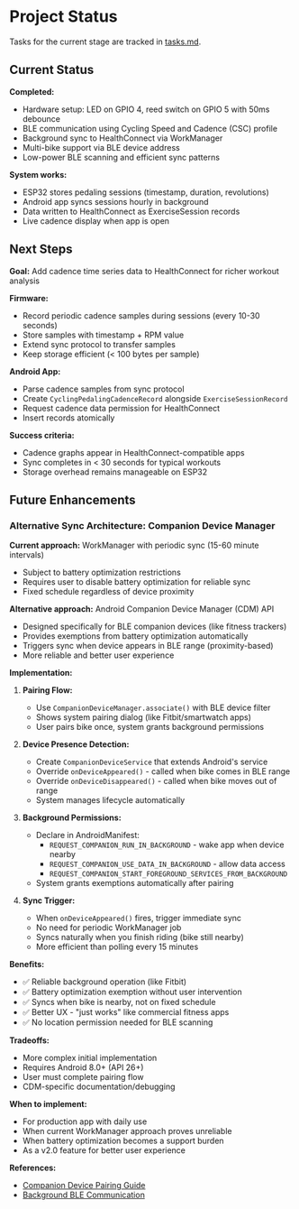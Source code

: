 # Project Status

Tasks for the current stage are tracked in [tasks.md](tasks.md).

## Current Status

**Completed:**
- Hardware setup: LED on GPIO 4, reed switch on GPIO 5 with 50ms debounce
- BLE communication using Cycling Speed and Cadence (CSC) profile
- Background sync to HealthConnect via WorkManager
- Multi-bike support via BLE device address
- Low-power BLE scanning and efficient sync patterns

**System works:**
- ESP32 stores pedaling sessions (timestamp, duration, revolutions)
- Android app syncs sessions hourly in background
- Data written to HealthConnect as ExerciseSession records
- Live cadence display when app is open

## Next Steps

**Goal:** Add cadence time series data to HealthConnect for richer workout analysis

**Firmware:**
- Record periodic cadence samples during sessions (every 10-30 seconds)
- Store samples with timestamp + RPM value
- Extend sync protocol to transfer samples
- Keep storage efficient (< 100 bytes per sample)

**Android App:**
- Parse cadence samples from sync protocol
- Create `CyclingPedalingCadenceRecord` alongside `ExerciseSessionRecord`
- Request cadence data permission for HealthConnect
- Insert records atomically

**Success criteria:**
- Cadence graphs appear in HealthConnect-compatible apps
- Sync completes in < 30 seconds for typical workouts
- Storage overhead remains manageable on ESP32

## Future Enhancements

### Alternative Sync Architecture: Companion Device Manager

**Current approach:** WorkManager with periodic sync (15-60 minute intervals)
- Subject to battery optimization restrictions
- Requires user to disable battery optimization for reliable sync
- Fixed schedule regardless of device proximity

**Alternative approach:** Android Companion Device Manager (CDM) API
- Designed specifically for BLE companion devices (like fitness trackers)
- Provides exemptions from battery optimization automatically
- Triggers sync when device appears in BLE range (proximity-based)
- More reliable and better user experience

**Implementation:**

1. **Pairing Flow:**
   - Use `CompanionDeviceManager.associate()` with BLE device filter
   - Shows system pairing dialog (like Fitbit/smartwatch apps)
   - User pairs bike once, system grants background permissions

2. **Device Presence Detection:**
   - Create `CompanionDeviceService` that extends Android's service
   - Override `onDeviceAppeared()` - called when bike comes in BLE range
   - Override `onDeviceDisappeared()` - called when bike moves out of range
   - System manages lifecycle automatically

3. **Background Permissions:**
   - Declare in AndroidManifest:
     - `REQUEST_COMPANION_RUN_IN_BACKGROUND` - wake app when device nearby
     - `REQUEST_COMPANION_USE_DATA_IN_BACKGROUND` - allow data access
     - `REQUEST_COMPANION_START_FOREGROUND_SERVICES_FROM_BACKGROUND`
   - System grants exemptions automatically after pairing

4. **Sync Trigger:**
   - When `onDeviceAppeared()` fires, trigger immediate sync
   - No need for periodic WorkManager job
   - Syncs naturally when you finish riding (bike still nearby)
   - More efficient than polling every 15 minutes

**Benefits:**
- ✅ Reliable background operation (like Fitbit)
- ✅ Battery optimization exemption without user intervention
- ✅ Syncs when bike is nearby, not on fixed schedule
- ✅ Better UX - "just works" like commercial fitness apps
- ✅ No location permission needed for BLE scanning

**Tradeoffs:**
- More complex initial implementation
- Requires Android 8.0+ (API 26+)
- User must complete pairing flow
- CDM-specific documentation/debugging

**When to implement:**
- For production app with daily use
- When current WorkManager approach proves unreliable
- When battery optimization becomes a support burden
- As a v2.0 feature for better user experience

**References:**
- [Companion Device Pairing Guide](https://developer.android.com/guide/topics/connectivity/companion-device-pairing)
- [Background BLE Communication](https://developer.android.com/develop/connectivity/bluetooth/ble/background)
